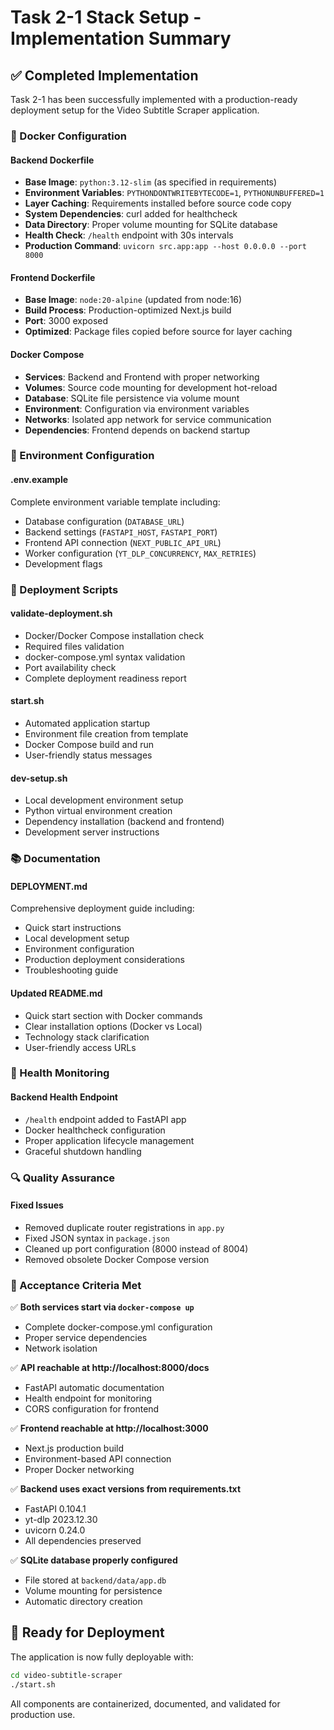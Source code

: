 # Task 2-1 Stack Setup - Implementation Summary

## ✅ Completed Implementation

Task 2-1 has been successfully implemented with a production-ready deployment setup for the Video Subtitle Scraper application.

### 🐳 Docker Configuration

#### Backend Dockerfile
- **Base Image**: `python:3.12-slim` (as specified in requirements)
- **Environment Variables**: `PYTHONDONTWRITEBYTECODE=1`, `PYTHONUNBUFFERED=1`
- **Layer Caching**: Requirements installed before source code copy
- **System Dependencies**: curl added for healthcheck
- **Data Directory**: Proper volume mounting for SQLite database
- **Health Check**: `/health` endpoint with 30s intervals
- **Production Command**: `uvicorn src.app:app --host 0.0.0.0 --port 8000`

#### Frontend Dockerfile
- **Base Image**: `node:20-alpine` (updated from node:16)
- **Build Process**: Production-optimized Next.js build
- **Port**: 3000 exposed
- **Optimized**: Package files copied before source for layer caching

#### Docker Compose
- **Services**: Backend and Frontend with proper networking
- **Volumes**: Source code mounting for development hot-reload
- **Database**: SQLite file persistence via volume mount
- **Environment**: Configuration via environment variables
- **Networks**: Isolated app network for service communication
- **Dependencies**: Frontend depends on backend startup

### 🔧 Environment Configuration

#### .env.example
Complete environment variable template including:
- Database configuration (`DATABASE_URL`)
- Backend settings (`FASTAPI_HOST`, `FASTAPI_PORT`)
- Frontend API connection (`NEXT_PUBLIC_API_URL`)
- Worker configuration (`YT_DLP_CONCURRENCY`, `MAX_RETRIES`)
- Development flags

### 🚀 Deployment Scripts

#### validate-deployment.sh
- Docker/Docker Compose installation check
- Required files validation
- docker-compose.yml syntax validation
- Port availability check
- Complete deployment readiness report

#### start.sh
- Automated application startup
- Environment file creation from template
- Docker Compose build and run
- User-friendly status messages

#### dev-setup.sh
- Local development environment setup
- Python virtual environment creation
- Dependency installation (backend and frontend)
- Development server instructions

### 📚 Documentation

#### DEPLOYMENT.md
Comprehensive deployment guide including:
- Quick start instructions
- Local development setup
- Environment configuration
- Production deployment considerations
- Troubleshooting guide

#### Updated README.md
- Quick start section with Docker commands
- Clear installation options (Docker vs Local)
- Technology stack clarification
- User-friendly access URLs

### 🏥 Health Monitoring

#### Backend Health Endpoint
- `/health` endpoint added to FastAPI app
- Docker healthcheck configuration
- Proper application lifecycle management
- Graceful shutdown handling

### 🔍 Quality Assurance

#### Fixed Issues
- Removed duplicate router registrations in `app.py`
- Fixed JSON syntax in `package.json`
- Cleaned up port configuration (8000 instead of 8004)
- Removed obsolete Docker Compose version

### 🎯 Acceptance Criteria Met

✅ **Both services start via `docker-compose up`**
- Complete docker-compose.yml configuration
- Proper service dependencies
- Network isolation

✅ **API reachable at http://localhost:8000/docs**
- FastAPI automatic documentation
- Health endpoint for monitoring
- CORS configuration for frontend

✅ **Frontend reachable at http://localhost:3000**
- Next.js production build
- Environment-based API connection
- Proper Docker networking

✅ **Backend uses exact versions from requirements.txt**
- FastAPI 0.104.1
- yt-dlp 2023.12.30
- uvicorn 0.24.0
- All dependencies preserved

✅ **SQLite database properly configured**
- File stored at `backend/data/app.db`
- Volume mounting for persistence
- Automatic directory creation

## 🎉 Ready for Deployment

The application is now fully deployable with:
```bash
cd video-subtitle-scraper
./start.sh
```

All components are containerized, documented, and validated for production use.
